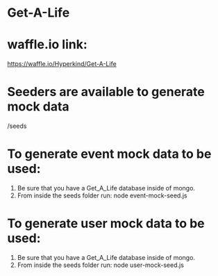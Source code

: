 # Get-A-Life

# waffle.io link:
https://waffle.io/Hyperkind/Get-A-Life

# Seeders are available to generate mock data
/seeds

# To generate event mock data to be used:
1. Be sure that you have a Get_A_Life database inside of mongo.
2. From inside the seeds folder run: node event-mock-seed.js

# To generate user mock data to be used:
1. Be sure that you have a Get_A_Life database inside of mongo.
2. From inside the seeds folder run: node user-mock-seed.js